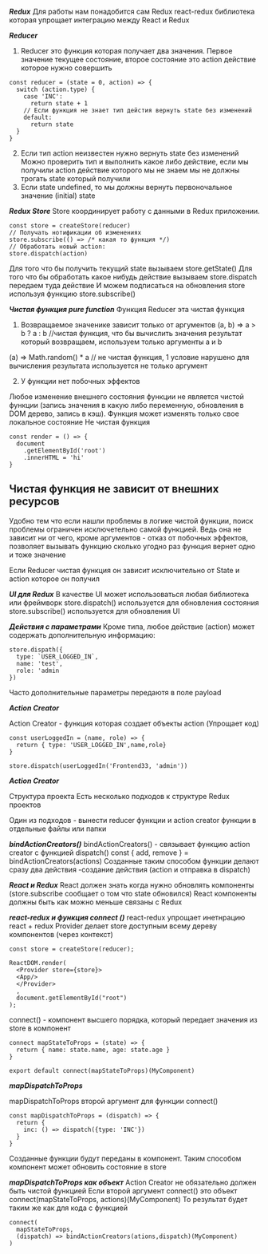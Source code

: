 ***Redux***
Для работы нам понадобится сам Redux
react-redux библиотека которая упрощает интеграцию между React и Redux

***Reducer***
1) Reducer это функция которая получает два значения. Первое значение текущее состояние, второе состояние это action действие которое нужно совершить
```
const reducer = (state = 0, action) => {
  switch (action.type) {
    case 'INC':
      return state + 1
    // Если функция не знает тип дейстия вернуть state без изменений
    default: 
      return state
  }
}
```
2) Если тип action неизвестен нужно вернуть state без изменений
 Можно проверить тип и выполнить какое либо действие, если мы получили action действие которого мы не знаем мы не должны трогать state который получили 
3) Если state undefined, то мы должны вернуть первоночальное значение (initial) state

***Redux Store***
Store координирует работу с данными в Redux приложении.
```
const store = createStore(reducer)
// Получать нотификации об изменениях 
store.subscribe(() => /* какая то функция */)
// Обработать новый action:
store.dispatch(action)
```

Для того что бы получить текущий state вызываем store.getState()
Для того что бы обработать какое нибудь действие вызываем store.dispatch передаем туда действие 
И можем подписаться на обновления store используя функцию store.subscribe()


***Чистая функция pure function***
Функция Reducer эта чистая функция

1. Возвращаемое значенике зависит только от аргументов
(a, b) => a > b ? a : b  //чистая функция, что бы вычислить значения результат который возвращаем, используем только аргументы a и b 

(a) => Math.random() * a // не чистая функция, 1 условие нарушено для вычисления результата используется не только аргумент

2. У функции нет побочных эффектов

Любое изменение внешнего состояния функции не является чистой функции (запись значения в какую либо переменную, обновления в DOM дерево, запись в кэш).
Функция может изменять только свое локальное состояние
Не чистая функция

```
const render = () => {
  document
    .getElementById('root')
    .innerHTML = 'hi'
}
```
## Чистая функция не зависит от внешних ресурсов
Удобно тем что если нашли проблемы в логике чистой функции, поиск проблемы ограничен исключетельно самой функцией. Ведь она не зависит ни от чего, кроме аргументов - отказ от побочных эффектов, позволяет вызывать функцию сколько угодно раз функция вернет одно и тоже значение

Если Reducer чистая функция он зависит исключительно от State и action которое он получил

***UI для Redux***
В качестве UI может использоваться любая библиотека или фреймворк
store.dispatch() используется для обновления состояния
store.subscribe() используется для обновления UI

***Действия с параметрами***
Кроме типа, любое действие (action) может содержать дополнительную информацию:
```
store.dispath({
  type: `USER_LOGGED_IN`,
  name: 'test',
  role: 'admin
})
```
Часто дополнительные параметры передаютя в поле payload

***Action Creator***

Action Creator - функция которая создает объекты action (Упрощает код)

```
const userLoggedIn = (name, role) => {
  return { type: 'USER_LOGGED_IN',name,role}
}

store.dispatch(userLoggedIn('Frontend33, 'admin'))
```

***Action Creator***

Структура проекта
Есть несколько подходов к структуре Redux проектов

Один из подходов - вынести reducer функции и action creator функции в отдельные файлы или папки

***bindActionCreators()***
bindActionCreators() - связывает функцию action creator с функцией dispatch()
const { add, remove } = bindActionCreators(actions)
Созданные таким способом функции делают сразу два действия -создание действия (action и отправка в dispatch)

***React и Redux***
React должен знать когда нужно обновлять компоненты (store.subscribe сообщает о том что state обновился)
React компоненты должны быть как можно меньше связаны с Redux

***react-redux и функция connect ()***
react-redux упрощает инетнрацию react + redux 
Provider делает store доступным всему дереву компонентов (через контекст)

```
const store = createStore(reducer);

ReactDOM.render(
  <Provider store={store}>
  <App/>
  </Provider>
  ,
  document.getElementById("root")
);

```

connect() - компонент высшего порядка, который передает значения из store в компонент 
```
connect mapStateToProps = (state) => {
  return { name: state.name, age: state.age }
}

export default connect(mapStateToProps)(MyComponent)

```

***mapDispatchToProps***

mapDispatchToProps второй аргумент для функции connect()

```
const mapDispatchToProps = (dispatch) => {
  return {
    inc: () => dispatch({type: 'INC'})
  }
}
```
Созданные функции будут переданы в компонент. Таким способом компонент может обновить состояние в store

***mapDispatchToProps как объект***
Action Creator не обязательно должен быть чистой функцией
Если второй аргумент connect() это объект connect(mapStateToProps, actions)(MyComponent)
То результат будет таким же как для кода с функцией
```
connect(
  mapStateToProps,
  (dispatch) => bindActionCreators(ations,dispatch)(MyComponent)
)
```